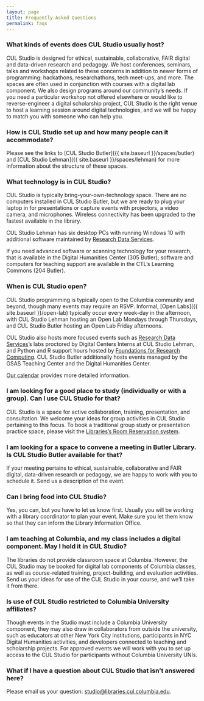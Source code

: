 ```yaml
---
layout: page
title: Frequently Asked Questions
permalink: faqs
---
```


### What kinds of events does CUL Studio usually host?

CUL Studio is designed for ethical, sustainable, collaborative, FAIR digital
and data-driven research and pedagogy.  We host conferences, seminars, talks
and workshops related to these concerns in addition to newer forms of
programming: hackathons, researchathons, tech meet-ups, and more. The spaces
are often used in conjunction with courses with a digital lab component. We
also design programs around our community’s needs. If you need a particular
workshop not offered elsewhere or would like to reverse-engineer a digital
scholarship project, CUL Studio is the right venue to host a learning session
around digital technologies, and we will be happy to match you with someone
who can help you.

### How is CUL Studio set up and how many people can it accommodate?

Please see the links to [CUL Studio Butler]({{ site.baseurl }}/spaces/butler) and [CUL Studio Lehman]({{ site.baseurl }}/spaces/lehman) for more information about the structure of these spaces.

### What technology is in CUL Studio?

CUL Studio is typically bring-your-own-technology space. There are no
computers installed in CUL Studio Butler, but we are ready to plug your laptop
in for presentations or capture events with projectors, a video camera, and
microphones. Wireless connectivity has been upgraded to the fastest available
in the library.

CUL Studio Lehman has six desktop PCs with running Windows 10 with additional
software maintained by [Research Data
Services](https://library.columbia.edu/services/research-data-services.html).

If you need advanced software or scanning technology for your research, that
is available in the Digital Humanities Center (305 Butler); software and
computers for teaching support are available in the CTL’s Learning Commons
(204 Butler).

### When is CUL Studio open?

CUL Studio programming is typically open to the Columbia community and beyond,
though many events may require an RSVP. Informal, [Open Labs]({{ site.baseurl
}}/open-lab) typically occur
every week-day in the afternoon, with CUL Studio Lehman hosting an Open Lab
Mondays through Thursdays, and CUL Studio Butler hosting an Open Lab Friday
afternoons.

CUL Studio also hosts more focused events such as [Research Data
Services](https://library.columbia.edu/services/research-data-services.html)’s
labs proctored by Digital Centers Interns at CUL Studio Lehman, and Python and R
support hours hosted by [Foundations for Research
Computing](http://rcfoundations.research.columbia.edu). CUL Studio Butler
additionally hosts events managed by the GSAS Teaching Center and the Digital
Humanities Center. 

[Our
calendar](https://library.columbia.edu/services/research-data-services/events.html)
provides more detailed information.

### I am looking for a good place to study (individually or with a group). Can I use CUL Studio for that?

CUL Studio is a space for active collaboration, training, presentation, and
consultation. We welcome your ideas for group activities in CUL Studio
pertaining to this focus. To book a traditional group study or presentation
practice space, please visit the [Libraries’s Room Reservation
system](https://roomreservations.cul.columbia.edu/).

### I am looking for a space to convene a meeting in Butler Library. Is CUL Studio Butler available for that?

If your meeting pertains to ethical, sustainable, collaborative and FAIR
digital, data-driven research or pedagogy, we are happy to work with you to
schedule it. Send us a description of the event.

### Can I bring food into CUL Studio?

Yes, you can, but you have to let us know first. Usually you will be working
with a library coordinator to plan your event. Make sure you let them know so
that they can inform the Library Information Office.

### I am teaching at Columbia, and my class includes a digital component. May I hold it in CUL Studio?

The libraries do not provide classroom space at Columbia. However, the CUL
Studio may be booked for digital lab components of Columbia classes, as well
as course-related training, project-building, and evaluation activities. Send
us your ideas for use of the CUL Studio in your course, and we’ll take it from
there.

### Is use of CUL Studio restricted to Columbia University affiliates?

Though events in the Studio must include a Columbia University component, they
may also draw in collaborators from outside the university, such as educators
at other New York City institutions, participants in NYC Digital Humanities
activities, and developers connected to teaching and scholarship projects. For
approved events we will work with you to set up access to the CUL Studio for
participants without Columbia University UNIs.

### What if I have a question about CUL Studio that isn’t answered here?

Please email us your question: studio@libraries.cul.columbia.edu.
